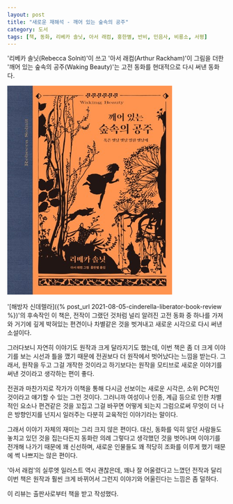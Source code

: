 ```yaml
---
layout: post
title: "새로운 재해석 - 깨어 있는 숲속의 공주"
category: 도서
tags: [책, 동화, 리베카 솔닛, 아서 래컴, 홍한별, 반비, 민음사, 비룡소, 서평]
---
```


'리베카 솔닛(Rebecca Solnit)'이 쓰고
'아서 래컴(Arthur Rackham)'이 그림을 더한
'깨어 있는 숲속의 공주(Waking Beauty)'는
고전 동화를 현대적으로 다시 써낸 동화다.

![표지](/images/book/waking-beauty-book-h480.jpg)

'[해방자 신데렐라]({% post_url 2021-08-05-cinderella-liberator-book-review %})'의 후속작인 이 책은,
전작이 그랬던 것처럼
널리 알려진 고전 동화 중 하나를 가져와
거기에 깊게 박혀있는 편견이나 차별같은 것을 벗겨내고
새로운 시각으로 다시 써낸 소설이다.

그러다보니 자연히 이야기도 원작과 크게 달라지기도 했는데,
이번 책은 좀 더 크게 이야기를 보는 시선과 틀을 깼기 때문에
전권보다 더 원작에서 벗어났다는 느낌을 받는다.
그래서, 원작을 두고 그걸 개작한 것이라고 하기보다는
원작을 모티브로 새로운 이야기를 써낸 것이라고 생각하는 편이 좋다.

전권과 마찬가지로 작가가 이책을 통해 다시금 선보이는 새로운 시각은,
소위 PC적인 것이라고 얘기할 수 있는 그런 것이다.
그러니까 여성이나 인종, 계급 등으로 인한 차별적인 요소나 편견같은 것을 꼬집고
그걸 바꾸면 어떻게 되는지
그럼으로써 무엇이 더 나은 방향인지를 넌지시 일러주는
다분히 교육적인 이야기라는 말이다.

그래서 이야기 자체의 재미는 그리 크지 않은 편이다.
대신, 동화를 익히 알던 사람들도 놓치고 있던 것을 집는다든지
동화란 의례 그렇다고 생각했던 것을 벗어나며 이야기를 전개해 나가기 때문에 꽤 신선하며,
새로운 인물들도 꽤 적당히 조화를 이루게 했기 때문에 썩 나쁘지는 않은 편이다.

'아서 래컴'의 실루엣 일러스트 역시 괜찮은데,
꽤나 잘 어울렸다고 느꼈던 전작과 달리
이번 책은 원작과 훨씬 크게 바뀌어서 그런지
이야기와 어울린다는 느낌은 좀 덜하다.



<div class="im im-info">
이 리뷰는 출판사로부터 책을 받고 작성했다.
</div>
